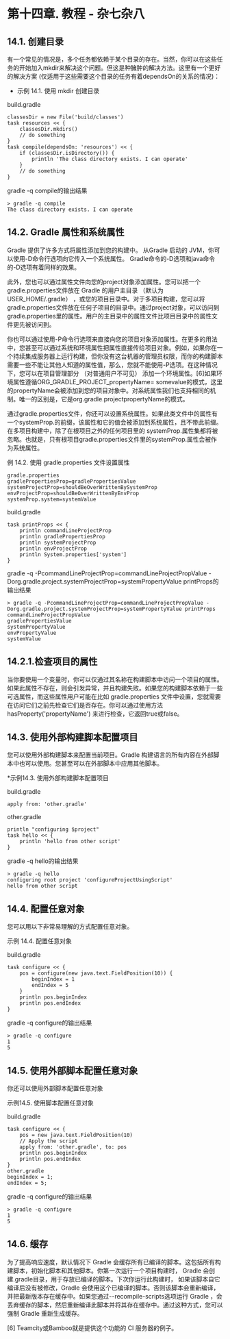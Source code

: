 # **第十四章. 教程 - 杂七杂八**

## **14.1. 创建目录**

有一个常见的情况是，多个任务都依赖于某个目录的存在。当然，你可以在这些任务的开始加入mkdir来解决这个问题。但这是种臃肿的解决方法。这里有一个更好的解决方案 (仅适用于这些需要这个目录的任务有着dependsOn的关系的情况)：

* 示例 14.1. 使用 mkdir 创建目录

build.gradle

```
classesDir = new File('build/classes')
task resources << {
    classesDir.mkdirs()
    // do something
}
task compile(dependsOn: 'resources') << {
    if (classesDir.isDirectory()) {
        println 'The class directory exists. I can operate'
    }
    // do something
}
```

gradle -q compile的输出结果

```
> gradle -q compile
The class directory exists. I can operate
```

## **14.2. Gradle 属性和系统属性**

Gradle 提供了许多方式将属性添加到您的构建中。 从Gradle 启动的 JVM，你可以使用-D命令行选项向它传入一个系统属性。 Gradle命令的-D选项和java命令的-D选项有着同样的效果。

此外，您也可以通过属性文件向您的project对象添加属性。您可以把一个gradle.properties文件放在 Gradle 的用户主目录 （默认为USER_HOME/.gradle） ，或您的项目目录中。对于多项目构建，您可以将gradle.properties文件放在任何子项目的目录中。通过project对象，可以访问到gradle.properties里的属性。用户的主目录中的属性文件比项目目录中的属性文件更先被访问到。

你也可以通过使用-P命令行选项来直接向您的项目对象添加属性。在更多的用法中，您甚至可以通过系统和环境属性把属性直接传给项目对象。例如，如果你在一个持续集成服务器上运行构建，但你没有这台机器的管理员权限，而你的构建脚本需要一些不能让其他人知道的属性值，那么，您就不能使用-P选项。在这种情况下，您可以在项目管理部分 （对普通用户不可见） 添加一个环境属性。[6]如果环境属性遵循ORG_GRADLE_PROJECT_propertyName= somevalue的模式，这里的propertyName会被添加到您的项目对象中。对系统属性我们也支持相同的机制。唯一的区别是，它是org.gradle.projectpropertyName的模式。

通过gradle.properties文件，你还可以设置系统属性。如果此类文件中的属性有一个systemProp.的前缀，该属性和它的值会被添加到系统属性，且不带此前缀。在多项目构建中，除了在根项目之外的任何项目里的 systemProp.属性集都将被忽略。也就是，只有根项目gradle.properties文件里的systemProp.属性会被作为系统属性。

例 14.2. 使用 gradle.properties 文件设置属性

```
gradle.properties
gradlePropertiesProp=gradlePropertiesValue
systemProjectProp=shouldBeOverWrittenBySystemProp
envProjectProp=shouldBeOverWrittenByEnvProp
systemProp.system=systemValue
```

build.gradle

```
task printProps << {
    println commandLineProjectProp
    println gradlePropertiesProp
    println systemProjectProp
    println envProjectProp
    println System.properties['system']
}
```
gradle -q -PcommandLineProjectProp=commandLineProjectPropValue -Dorg.gradle.project.systemProjectProp=systemPropertyValue printProps的输出结果

```
> gradle -q -PcommandLineProjectProp=commandLineProjectPropValue -Dorg.gradle.project.systemProjectProp=systemPropertyValue printProps
commandLineProjectPropValue
gradlePropertiesValue
systemPropertyValue
envPropertyValue
systemValue
````

## **14.2.1.检查项目的属性**

当你要使用一个变量时，你可以仅通过其名称在构建脚本中访问一个项目的属性。如果此属性不存在，则会引发异常，并且构建失败。如果您的构建脚本依赖于一些可选属性，而这些属性用户可能在比如 gradle.properties 文件中设置，您就需要在访问它们之前先检查它们是否存在。你可以通过使用方法hasProperty('propertyName') 来进行检查，它返回true或false。

## **14.3. 使用外部构建脚本配置项目**
您可以使用外部构建脚本来配置当前项目。Gradle 构建语言的所有内容在外部脚本中也可以使用。您甚至可以在外部脚本中应用其他脚本。

*示例14.3. 使用外部构建脚本配置项目

build.gradle

```
apply from: 'other.gradle'
```

other.gradle
```
println "configuring $project"
task hello << {
    println 'hello from other script'
}
```
gradle -q hello的输出结果
```
> gradle -q hello
configuring root project 'configureProjectUsingScript'
hello from other script
```
## **14.4. 配置任意对象**
您可以用以下非常易理解的方式配置任意对象。

示例 14.4. 配置任意对象

build.gradle

```
task configure << {
    pos = configure(new java.text.FieldPosition(10)) {
        beginIndex = 1
        endIndex = 5
    }
    println pos.beginIndex
    println pos.endIndex
}
```

gradle -q configure的输出结果

```
> gradle -q configure
1
5
```

## **14.5. 使用外部脚本配置任意对象**
你还可以使用外部脚本配置任意对象

示例14.5. 使用脚本配置任意对象

build.gradle

```
task configure << {
    pos = new java.text.FieldPosition(10)
    // Apply the script
    apply from: 'other.gradle', to: pos
    println pos.beginIndex
    println pos.endIndex
}
other.gradle
beginIndex = 1;
endIndex = 5;
```

gradle -q configure的输出结果
```
> gradle -q configure
1
5
```

## **14.6. 缓存**
为了提高响应速度，默认情况下 Gradle 会缓存所有已编译的脚本。这包括所有构建脚本，初始化脚本和其他脚本。你第一次运行一个项目构建时， Gradle 会创建.gradle目录，用于存放已编译的脚本。下次你运行此构建时， 如果该脚本自它编译后没有被修改，Gradle 会使用这个已编译的脚本。否则该脚本会重新编译，并把最新版本存在缓存中。如果您通过--recompile-scripts选项运行 Gradle ，会丢弃缓存的脚本，然后重新编译此脚本并将其存在缓存中。通过这种方式，您可以强制 Gradle 重新生成缓存。


[6] Teamcity或Bamboo就是提供这个功能的 CI 服务器的例子。
